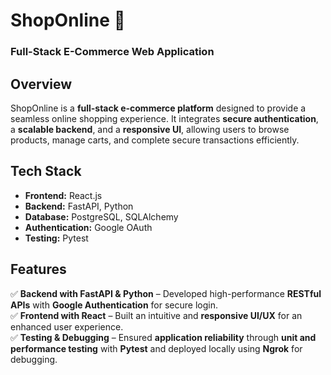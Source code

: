 # **ShopOnline** 🛒

### **Full-Stack E-Commerce Web Application**

## **Overview**
ShopOnline is a **full-stack e-commerce platform** designed to provide a seamless online shopping experience. It integrates **secure authentication**, a **scalable backend**, and a **responsive UI**, allowing users to browse products, manage carts, and complete secure transactions efficiently.

## **Tech Stack**
- **Frontend:** React.js
- **Backend:** FastAPI, Python
- **Database:** PostgreSQL, SQLAlchemy
- **Authentication:** Google OAuth
- **Testing:** Pytest

## **Features**
✅ **Backend with FastAPI & Python** – Developed high-performance **RESTful APIs** with **Google Authentication** for secure login.  
✅ **Frontend with React** – Built an intuitive and **responsive UI/UX** for an enhanced user experience.  
✅ **Testing & Debugging** – Ensured **application reliability** through **unit and performance testing** with **Pytest** and deployed locally using **Ngrok** for debugging.  

